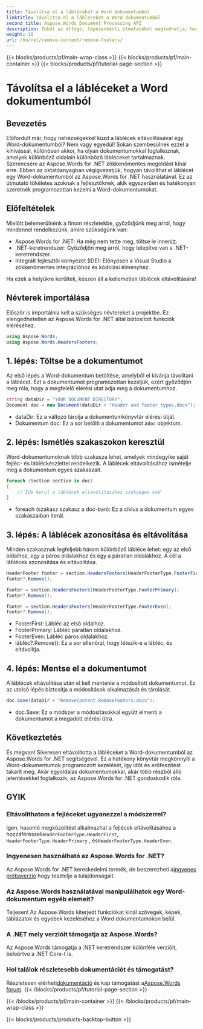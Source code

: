 ```yaml
---
title: Távolítsa el a lábléceket a Word dokumentumból
linktitle: Távolítsa el a lábléceket a Word dokumentumból
second_title: Aspose.Words Document Processing API
description: Ebből az átfogó, lépésenkénti útmutatóból megtudhatja, hogyan távolíthat el láblécet a Word dokumentumokból az Aspose.Words for .NET használatával.
weight: 10
url: /hu/net/remove-content/remove-footers/
---
```


{{< blocks/products/pf/main-wrap-class >}}
{{< blocks/products/pf/main-container >}}
{{< blocks/products/pf/tutorial-page-section >}}

# Távolítsa el a lábléceket a Word dokumentumból

## Bevezetés

Előfordult már, hogy nehézségekkel küzd a láblécek eltávolításával egy Word-dokumentumból? Nem vagy egyedül! Sokan szembesülnek ezzel a kihívással, különösen akkor, ha olyan dokumentumokkal foglalkoznak, amelyek különböző oldalain különböző lábléceket tartalmaznak. Szerencsére az Aspose.Words for .NET zökkenőmentes megoldást kínál erre. Ebben az oktatóanyagban végigvezetjük, hogyan távolíthat el láblécet egy Word-dokumentumból az Aspose.Words for .NET használatával. Ez az útmutató tökéletes azoknak a fejlesztőknek, akik egyszerűen és hatékonyan szeretnék programozottan kezelni a Word-dokumentumokat.

## Előfeltételek

Mielőtt belemerülnénk a finom részletekbe, győződjünk meg arról, hogy mindennel rendelkezünk, amire szükségünk van:

- Aspose.Words for .NET: Ha még nem tette meg, töltse le innen[itt](https://releases.aspose.com/words/net/).
- .NET-keretrendszer: Győződjön meg arról, hogy telepítve van a .NET-keretrendszer.
- Integrált fejlesztői környezet (IDE): Előnyösen a Visual Studio a zökkenőmentes integrációhoz és kódolási élményhez.

Ha ezek a helyükre kerültek, készen áll a kellemetlen láblécek eltávolítására!

## Névterek importálása

Először is importálnia kell a szükséges névtereket a projektbe. Ez elengedhetetlen az Aspose.Words for .NET által biztosított funkciók eléréséhez.

```csharp
using Aspose.Words;
using Aspose.Words.HeadersFooters;
```

## 1. lépés: Töltse be a dokumentumot

Az első lépés a Word-dokumentum betöltése, amelyből el kívánja távolítani a láblécet. Ezt a dokumentumot programozottan kezeljük, ezért győződjön meg róla, hogy a megfelelő elérési utat adja meg a dokumentumhoz.

```csharp
string dataDir = "YOUR DOCUMENT DIRECTORY";
Document doc = new Document(dataDir + "Header and footer types.docx");
```

- dataDir: Ez a változó tárolja a dokumentumkönyvtár elérési útját.
-  Dokumentum doc: Ez a sor betölti a dokumentumot a`doc` objektum.

## 2. lépés: Ismétlés szakaszokon keresztül

Word-dokumentumoknak több szakasza lehet, amelyek mindegyike saját fejléc- és lábléckészlettel rendelkezik. A láblécek eltávolításához ismételje meg a dokumentum egyes szakaszait.

```csharp
foreach (Section section in doc)
{
    // Ide kerül a láblécek eltávolításához szükséges kód
}
```

- foreach (szakasz szakasz a doc-ban): Ez a ciklus a dokumentum egyes szakaszaiban iterál.

## 3. lépés: A láblécek azonosítása és eltávolítása

Minden szakasznak legfeljebb három különböző lábléce lehet: egy az első oldalhoz, egy a páros oldalakhoz és egy a páratlan oldalakhoz. A cél a láblécek azonosítása és eltávolítása.

```csharp
HeaderFooter footer = section.HeadersFooters[HeaderFooterType.FooterFirst];
footer?.Remove();

footer = section.HeadersFooters[HeaderFooterType.FooterPrimary];
footer?.Remove();

footer = section.HeadersFooters[HeaderFooterType.FooterEven];
footer?.Remove();
```

- FooterFirst: Lábléc az első oldalhoz.
- FooterPrimary: Lábléc páratlan oldalakhoz.
- FooterEven: Lábléc páros oldalakhoz.
- lábléc?.Remove(): Ez a sor ellenőrzi, hogy létezik-e a lábléc, és eltávolítja.

## 4. lépés: Mentse el a dokumentumot

A láblécek eltávolítása után el kell mentenie a módosított dokumentumot. Ez az utolsó lépés biztosítja a módosítások alkalmazását és tárolását.

```csharp
doc.Save(dataDir + "RemoveContent.RemoveFooters.docx");
```

- doc.Save: Ez a módszer a módosításokkal együtt elmenti a dokumentumot a megadott elérési útra.

## Következtetés

És megvan! Sikeresen eltávolította a lábléceket a Word-dokumentumból az Aspose.Words for .NET segítségével. Ez a hatékony könyvtár megkönnyíti a Word-dokumentumok programozott kezelését, így időt és erőfeszítést takarít meg. Akár egyoldalas dokumentumokkal, akár több részből álló jelentésekkel foglalkozik, az Aspose.Words for .NET gondoskodik róla.

## GYIK

### Eltávolíthatom a fejléceket ugyanezzel a módszerrel?
 Igen, hasonló megközelítést alkalmazhat a fejlécek eltávolításához a hozzáféréssel`HeaderFooterType.HeaderFirst`, `HeaderFooterType.HeaderPrimary` , és`HeaderFooterType.HeaderEven`.

### Ingyenesen használható az Aspose.Words for .NET?
 Az Aspose.Words for .NET kereskedelmi termék, de beszerezheti a[ingyenes próbaverzió](https://releases.aspose.com/) hogy tesztelje a tulajdonságait.

### Az Aspose.Words használatával manipulálhatok egy Word-dokumentum egyéb elemeit?
Teljesen! Az Aspose.Words kiterjedt funkciókat kínál szövegek, képek, táblázatok és egyebek kezeléséhez a Word dokumentumokon belül.

### A .NET mely verzióit támogatja az Aspose.Words?
Az Aspose.Words támogatja a .NET keretrendszer különféle verzióit, beleértve a .NET Core-t is.

### Hol találok részletesebb dokumentációt és támogatást?
 Részletesen elérheti[dokumentáció](https://reference.aspose.com/words/net/) és kap támogatást a[Aspose.Words fórum](https://forum.aspose.com/c/words/8).
{{< /blocks/products/pf/tutorial-page-section >}}

{{< /blocks/products/pf/main-container >}}
{{< /blocks/products/pf/main-wrap-class >}}

{{< blocks/products/products-backtop-button >}}
